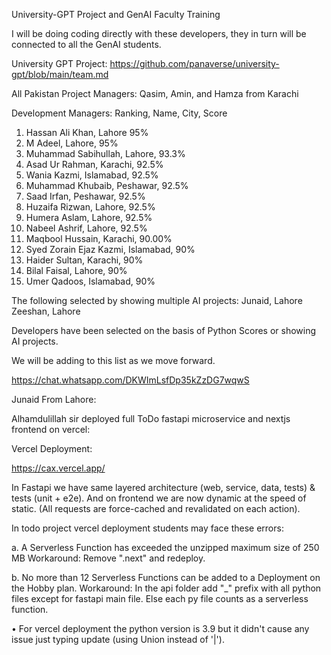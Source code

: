 

University-GPT Project and GenAI Faculty Training

I will be doing coding directly with these developers, they in turn will be connected to all the GenAI students.

University GPT Project:
https://github.com/panaverse/university-gpt/blob/main/team.md

All Pakistan Project Managers:
Qasim, Amin, and Hamza from Karachi

Development Managers:
Ranking, Name, City, Score
1. Hassan Ali Khan, Lahore 95%
1. M Adeel, Lahore, 95%
3. Muhammad Sabihullah, Lahore, 93.3%
4. Asad Ur Rahman, Karachi, 92.5%
4. Wania Kazmi, Islamabad, 92.5%
4. Muhammad Khubaib, Peshawar, 92.5%
4. Saad Irfan, Peshawar, 92.5%
4. Huzaifa Rizwan, Lahore, 92.5%
4. Humera Aslam, Lahore, 92.5%
4. Nabeel Ashrif, Lahore, 92.5%
5. Maqbool Hussain, Karachi, 90.00%
5. Syed Zorain Ejaz Kazmi, Islamabad, 90%
5. Haider Sultan, Karachi, 90%
5. Bilal Faisal, Lahore, 90%
5. Umer Qadoos, Islamabad, 90%


The following selected by showing multiple AI projects:
Junaid, Lahore
Zeeshan, Lahore

Developers have been selected on the basis of Python Scores or showing AI projects.

We will be adding to this list as we move forward.


https://chat.whatsapp.com/DKWImLsfDp35kZzDG7wqwS


Junaid From Lahore:

Alhamdulillah sir deployed full ToDo fastapi microservice and nextjs frontend on vercel:

Vercel Deployment:

https://cax.vercel.app/

In Fastapi we have same layered architecture (web, service, data, tests) & tests (unit + e2e). And on frontend we are now dynamic at the speed of static. (All requests are force-cached and revalidated on each action).

In todo project vercel deployment students may face these errors:

a. A Serverless Function has exceeded the unzipped maximum size of 250 MB
Workaround: Remove ".next" and redeploy.

b. No more than 12 Serverless Functions can be added to a Deployment on the Hobby plan.
Workaround: In the api folder add "_" prefix with all python files except for fastapi main file.  Else each py file counts as a serverless function.

•⁠  ⁠For vercel deployment the python version is 3.9 but it didn't cause any issue just typing update (using Union instead of '|').

